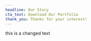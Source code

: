 ```yaml
---
headline: Our Story
cta_text: Download Our Portfolio
thank_you: Thanks for your interest!
---
```

this is a changed text